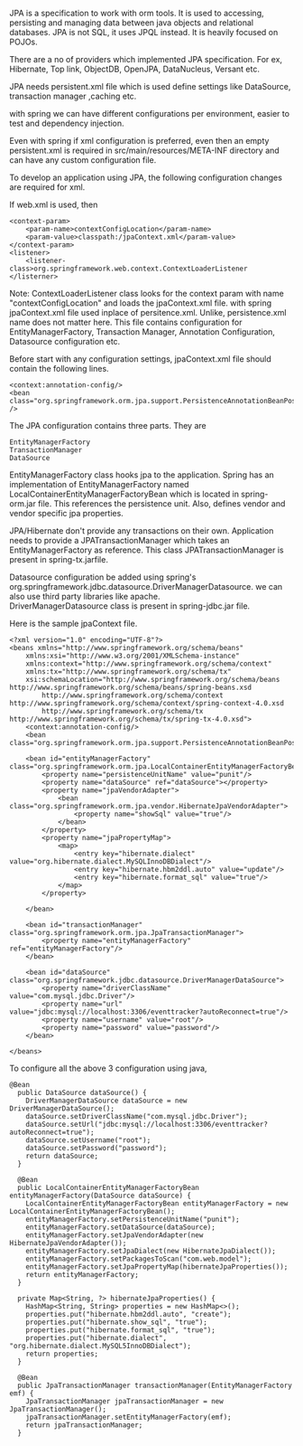 JPA is a specification to work with orm tools. It is used to accessing, persisting and managing data between java objects and relational databases. JPA is not SQL, it uses JPQL instead. It is heavily focused on POJOs.

There are a no of providers which implemented JPA specification. For ex, Hibernate, Top link, ObjectDB, OpenJPA, DataNucleus, Versant etc.

JPA needs persistent.xml file which is used define settings like DataSource, transaction manager ,caching etc.

with spring we can have different configurations per environment, easier to test and dependency injection.

Even with spring if xml configuration is preferred, even then an empty persistent.xml is required in src/main/resources/META-INF directory and can have any custom configuration file.

To develop an application using JPA, the following configuration changes are required for xml.

If web.xml is used, then

	<context-param>
		<param-name>contextConfigLocation</param-name>
		<param-value>classpath:/jpaContext.xml</param-value>
	</context-param>
	<listener>
		<listener-class>org.springframework.web.context.ContextLoaderListener
	</listerner>

Note: ContextLoaderListener class looks for the context param with name "contextConfigLocation" and loads the jpaContext.xml file. with spring jpaContext.xml file used inplace of persitence.xml. Unlike, persistence.xml name does not matter here. This file contains configuration for EntityManagerFactory, Transaction Manager, Annotation Configuration, Datasource configuration etc.

Before start with any configuration settings, jpaContext.xml file should contain the following lines.

	<context:annotation-config/>
	<bean class="org.springframework.orm.jpa.support.PersistenceAnnotationBeanPostProcessor" />

The JPA configuration contains three parts. They are 

	EntityManagerFactory
	TransactionManager
	DataSource

EntityManagerFactory class hooks jpa to the application. Spring has an implementation of EntityManagerFactory named LocalContainerEntityManagerFactoryBean which is located in spring-orm.jar file. This references the persistence unit. Also, defines vendor and vendor specific jpa properties. 

JPA/Hibernate don't provide any transactions on their own. Application needs to provide a JPATransactionManager which takes an EntityManagerFactory as reference. This class JPATransactionManager is present in spring-tx.jarfile.

Datasource configuration be added using spring's org.springframework.jdbc.datasource.DriverManagerDatasource. we can also use third party libraries like apache.   
DriverManagerDatasource class is present in spring-jdbc.jar file.

Here is the sample jpaContext file.

	<?xml version="1.0" encoding="UTF-8"?>
	<beans xmlns="http://www.springframework.org/schema/beans"
		xmlns:xsi="http://www.w3.org/2001/XMLSchema-instance"
		xmlns:context="http://www.springframework.org/schema/context"
		xmlns:tx="http://www.springframework.org/schema/tx"
		xsi:schemaLocation="http://www.springframework.org/schema/beans http://www.springframework.org/schema/beans/spring-beans.xsd
			http://www.springframework.org/schema/context http://www.springframework.org/schema/context/spring-context-4.0.xsd
			http://www.springframework.org/schema/tx http://www.springframework.org/schema/tx/spring-tx-4.0.xsd">
		<context:annotation-config/>
		<bean class="org.springframework.orm.jpa.support.PersistenceAnnotationBeanPostProcessor"/>
		
		<bean id="entityManagerFactory" class="org.springframework.orm.jpa.LocalContainerEntityManagerFactoryBean">
			<property name="persistenceUnitName" value="punit"/>
			<property name="dataSource" ref="dataSource"></property>
			<property name="jpaVendorAdapter">
				<bean class="org.springframework.orm.jpa.vendor.HibernateJpaVendorAdapter">
					<property name="showSql" value="true"/>
				</bean>
			</property>
			<property name="jpaPropertyMap">
				<map>
					<entry key="hibernate.dialect" value="org.hibernate.dialect.MySQLInnoDBDialect"/>
					<entry key="hibernate.hbm2ddl.auto" value="update"/>
					<entry key="hibernate.format_sql" value="true"/>
				</map>
			</property>
			
		</bean>
		
		<bean id="transactionManager" class="org.springframework.orm.jpa.JpaTransactionManager">
			<property name="entityManagerFactory" ref="entityManagerFactory"/>
		</bean>
		
		<bean id="dataSource" class="org.springframework.jdbc.datasource.DriverManagerDataSource">
			<property name="driverClassName" value="com.mysql.jdbc.Driver"/>
			<property name="url" value="jdbc:mysql://localhost:3306/eventtracker?autoReconnect=true"/>
			<property name="username" value="root"/>
			<property name="password" value="password"/>
		</bean>
	
	</beans>

To configure all the above 3 configuration using java, 

	@Bean
	  public DataSource dataSource() {
		DriverManagerDataSource dataSource = new DriverManagerDataSource();
	    dataSource.setDriverClassName("com.mysql.jdbc.Driver");
	    dataSource.setUrl("jdbc:mysql://localhost:3306/eventtracker?autoReconnect=true");
	    dataSource.setUsername("root");
	    dataSource.setPassword("password");
	    return dataSource;
	  }
	 
	  @Bean
	  public LocalContainerEntityManagerFactoryBean entityManagerFactory(DataSource dataSource) {
	    LocalContainerEntityManagerFactoryBean entityManagerFactory = new LocalContainerEntityManagerFactoryBean();
	    entityManagerFactory.setPersistenceUnitName("punit");
	    entityManagerFactory.setDataSource(dataSource);
	    entityManagerFactory.setJpaVendorAdapter(new HibernateJpaVendorAdapter());
	    entityManagerFactory.setJpaDialect(new HibernateJpaDialect());
	    entityManagerFactory.setPackagesToScan("com.web.model"); 
	    entityManagerFactory.setJpaPropertyMap(hibernateJpaProperties());
	    return entityManagerFactory;
	  }
	 
	  private Map<String, ?> hibernateJpaProperties() {
	    HashMap<String, String> properties = new HashMap<>();
	    properties.put("hibernate.hbm2ddl.auto", "create");
	    properties.put("hibernate.show_sql", "true");
	    properties.put("hibernate.format_sql", "true");
	    properties.put("hibernate.dialect", "org.hibernate.dialect.MySQL5InnoDBDialect");
	    return properties;
	  }
	 
	  @Bean
	  public JpaTransactionManager transactionManager(EntityManagerFactory emf) {
	    JpaTransactionManager jpaTransactionManager = new JpaTransactionManager();
	    jpaTransactionManager.setEntityManagerFactory(emf);
	    return jpaTransactionManager;
	  }

	  

